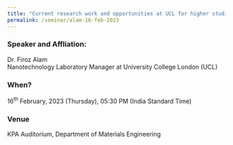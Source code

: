 ```yaml
---
title: "Current research work and opportunities at UCL for higher studies (16/02/23)"
permalink: /seminar/alam-16-feb-2023
---
```

### Speaker and Affliation:
Dr. Firoz Alam <br>
Nanotechnology Laboratory Manager at University College London (UCL)

### When?
16<sup>th</sup> February, 2023 (Thursday), 05:30 PM (India Standard Time)

### Venue
KPA Auditorium, Department of Materials Engineering